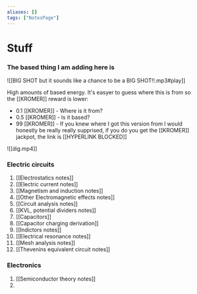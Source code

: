 ```yaml
---
aliases: []
tags: ["NotesPage"]
---
```

# Stuff
### The based thing I am adding here is

![[BIG SHOT but it sounds like a chance to be a BIG SHOT!!.mp3#play]]

High amounts of based energy. It's easyer to guess where this is from so the \[\[KROMER\]\] reward is lower:
- 0.1 \[\[KROMER\]\] - Where is it from?
- 0.5 \[\[KROMER\]\] - Is it based?
- 99 \[\[KROMER\]\] - If you knew where I got this version from I would honestly be really really supprised, if you do you get the \[\[KROMER\]\] jackpot, the link is \[\[HYPERLINK BLOCKED\]\] 

![[dig.mp4]]

### Electric circuits
1) [[Electrostatics notes]]
2) [[Electric current notes]]
3) [[Magnetism and induction notes]]
4) [[Other Electromagnetic effects notes]]
5) [[Circuit analysis notes]]
6) [[KVL, potential dividers notes]]
7) [[Capacitors]]
8) [[Capacitor charging derivation]]
9) [[Indictors notes]]
10) [[Electrical resonance notes]]
11) [[Mesh analysis notes]]
12) [[Thevenins equivalent circuit notes]]

### Electronics
1) [[Semiconductor theory notes]]
2) 